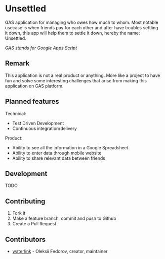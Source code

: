 # Unsettled

GAS application for managing who owes how much to whom. Most notable usecase is
when friends pay for each other and after have troubles settling it down, this
app will help them to settle it down, hereby the name: Unsettled.

*GAS stands for Google Apps Script*

## Remark

This application is not a real product or anything. More like a project to have
fun and solve some interesting challenges that arise from making this
application on GAS platform.

## Planned features

Technical:
- Test Driven Development
- Continuous integration/delivery

Product:
- Ability to see all the information in a Google Spreadsheet
- Ability to enter data through mobile website
- Ability to share relevant data between friends

## Development

TODO

## Contributing

1. Fork it
2. Make a feature branch, commit and push to Github
3. Create a Pull Request

## Contributors

- [waterlink](https://github.com/waterlink) - Oleksii Fedorov, creator, maintainer
